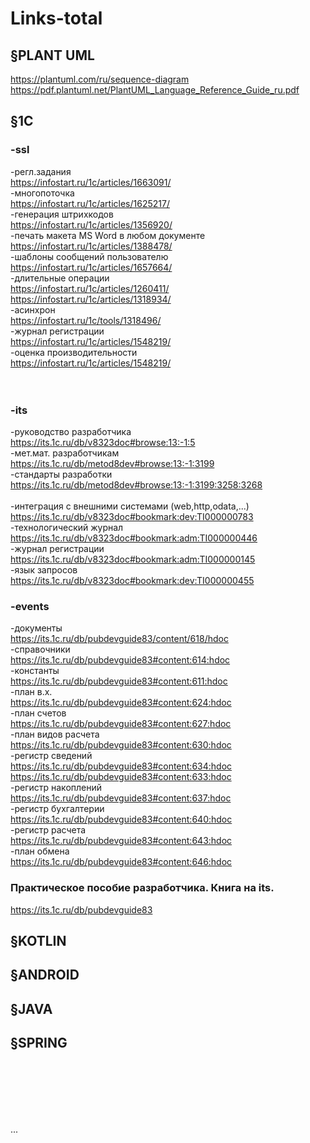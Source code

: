 # Links-total

## §PLANT UML 
https://plantuml.com/ru/sequence-diagram </br>
https://pdf.plantuml.net/PlantUML_Language_Reference_Guide_ru.pdf

## §1С
### -ssl
-регл.задания </br>
https://infostart.ru/1c/articles/1663091/  </br>
-многопоточка </br>
https://infostart.ru/1c/articles/1625217/ </br>
-генерация штрихкодов </br>
https://infostart.ru/1c/articles/1356920/ </br>
-печать макета MS Word в любом документе </br>
https://infostart.ru/1c/articles/1388478/ </br>
-шаблоны сообщений пользователю </br>
https://infostart.ru/1c/articles/1657664/ </br>
-длительные операции </br>
https://infostart.ru/1c/articles/1260411/ </br>
https://infostart.ru/1c/articles/1318934/ </br>
-асинхрон </br>
https://infostart.ru/1c/tools/1318496/ </br>
-журнал регистрации </br>
https://infostart.ru/1c/articles/1548219/ </br>
-оценка производительности </br>
https://infostart.ru/1c/articles/1548219/ </br>
</br>
</br>

### -its
-руководство разработчика  </br>
https://its.1c.ru/db/v8323doc#browse:13:-1:5 </br>
-мет.мат. разработчикам </br>
https://its.1c.ru/db/metod8dev#browse:13:-1:3199 </br>
-стандарты разработки </br>
https://its.1c.ru/db/metod8dev#browse:13:-1:3199:3258:3268 </br>
</br>
-интеграция с внешними системами (web,http,odata,...) </br>
https://its.1c.ru/db/v8323doc#bookmark:dev:TI000000783 </br>
-технологический журнал </br>
https://its.1c.ru/db/v8323doc#bookmark:adm:TI000000446 </br>
-журнал регистрации </br>
https://its.1c.ru/db/v8323doc#bookmark:adm:TI000000145 </br>
-язык запросов </br>
https://its.1c.ru/db/v8323doc#bookmark:dev:TI000000455 </br>

### -events </br>
-документы </br>
https://its.1c.ru/db/pubdevguide83/content/618/hdoc </br>
-справочники </br>
https://its.1c.ru/db/pubdevguide83#content:614:hdoc </br>
-константы </br>
https://its.1c.ru/db/pubdevguide83#content:611:hdoc </br>
-план в.х. </br>
https://its.1c.ru/db/pubdevguide83#content:624:hdoc </br>
-план счетов </br>
https://its.1c.ru/db/pubdevguide83#content:627:hdoc </br>
-план видов расчета </br>
https://its.1c.ru/db/pubdevguide83#content:630:hdoc </br>
-регистр сведений </br>
https://its.1c.ru/db/pubdevguide83#content:634:hdoc </br>
https://its.1c.ru/db/pubdevguide83#content:633:hdoc </br>
-регистр накоплений </br>
https://its.1c.ru/db/pubdevguide83#content:637:hdoc </br>
-регистр бухгалтерии </br>
https://its.1c.ru/db/pubdevguide83#content:640:hdoc </br>
-регистр расчета </br>
https://its.1c.ru/db/pubdevguide83#content:643:hdoc </br>
-план обмена </br>
https://its.1c.ru/db/pubdevguide83#content:646:hdoc </br>

### Практическое пособие разработчика. Книга на its.</br>
https://its.1c.ru/db/pubdevguide83</br>

## §KOTLIN

## §ANDROID

## §JAVA

## §SPRING
</br>
</br>
</br>
</br>
</br>
      



















...
